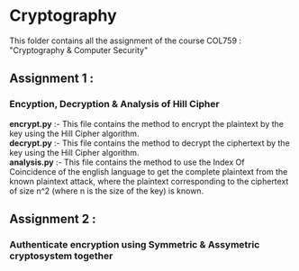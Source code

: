 # Cryptography
This folder contains all the assignment of the course COL759 : "Cryptography &amp; Computer Security"

## Assignment 1 :  
### Encyption, Decryption & Analysis of Hill Cipher
**encrypt.py** :- This file contains the method to encrypt the plaintext by the key using the Hill Cipher algorithm.<br />
**decrypt.py** :- This file contains the method to decrypt the ciphertext by the key using the Hill Cipher algorithm.<br />
**analysis.py** :- This file contains the method to use the Index Of Coincidence of the english language to get the complete plaintext from the known plaintext attack, where the plaintext corresponding to the ciphertext of size n^2 (where n is the size of the key) is known.<br />

## Assignment 2 :  
### Authenticate encryption using Symmetric & Assymetric cryptosystem together
